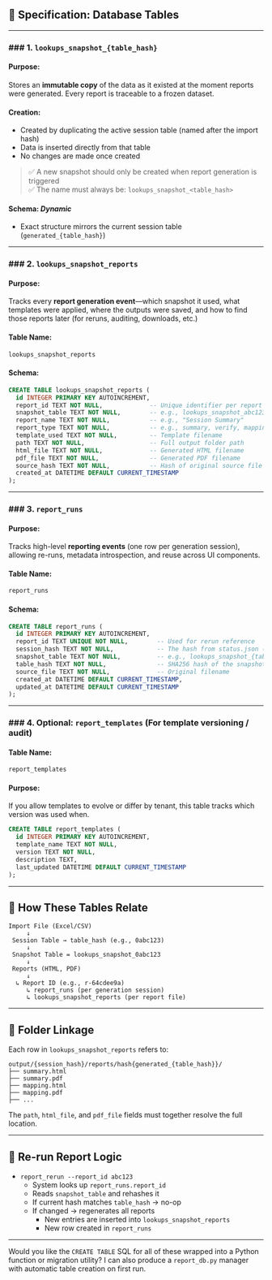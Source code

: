 ## 📑 Specification: Database Tables

---

### ### 1. `lookups_snapshot_{table_hash}`

#### Purpose:
Stores an **immutable copy** of the data as it existed at the moment reports were generated. Every report is traceable to a frozen dataset.

#### Creation:
- Created by duplicating the active session table (named after the import hash)
- Data is inserted directly from that table
- No changes are made once created

> ✅ A new snapshot should only be created when report generation is triggered  
> ✅ The name must always be: `lookups_snapshot_<table_hash>`

#### Schema: _Dynamic_
- Exact structure mirrors the current session table (`generated_{table_hash}`)

---

### ### 2. `lookups_snapshot_reports`

#### Purpose:
Tracks every **report generation event**—which snapshot it used, what templates were applied, where the outputs were saved, and how to find those reports later (for reruns, auditing, downloads, etc.)

#### Table Name:
```sql
lookups_snapshot_reports
```

#### Schema:

```sql
CREATE TABLE lookups_snapshot_reports (
  id INTEGER PRIMARY KEY AUTOINCREMENT,
  report_id TEXT NOT NULL,             -- Unique identifier per report run (UUID or hash)
  snapshot_table TEXT NOT NULL,        -- e.g., lookups_snapshot_abc123
  report_name TEXT NOT NULL,           -- e.g., "Session Summary"
  report_type TEXT NOT NULL,           -- e.g., summary, verify, mapping, exceptions
  template_used TEXT NOT NULL,         -- Template filename
  path TEXT NOT NULL,                  -- Full output folder path
  html_file TEXT NOT NULL,             -- Generated HTML filename
  pdf_file TEXT NOT NULL,              -- Generated PDF filename
  source_hash TEXT NOT NULL,           -- Hash of original source file or session
  created_at DATETIME DEFAULT CURRENT_TIMESTAMP
);
```

---

### ### 3. `report_runs`

#### Purpose:
Tracks high-level **reporting events** (one row per generation session), allowing re-runs, metadata introspection, and reuse across UI components.

#### Table Name:
```sql
report_runs
```

#### Schema:

```sql
CREATE TABLE report_runs (
  id INTEGER PRIMARY KEY AUTOINCREMENT,
  report_id TEXT UNIQUE NOT NULL,        -- Used for rerun reference
  session_hash TEXT NOT NULL,            -- The hash from status.json (imported file hash)
  snapshot_table TEXT NOT NULL,          -- e.g., lookups_snapshot_{table_hash}
  table_hash TEXT NOT NULL,              -- SHA256 hash of the snapshot table content
  source_file TEXT NOT NULL,             -- Original filename
  created_at DATETIME DEFAULT CURRENT_TIMESTAMP,
  updated_at DATETIME DEFAULT CURRENT_TIMESTAMP
);
```

---

### ### 4. Optional: `report_templates` (For template versioning / audit)

#### Table Name:
```sql
report_templates
```

#### Purpose:
If you allow templates to evolve or differ by tenant, this table tracks which version was used when.

```sql
CREATE TABLE report_templates (
  id INTEGER PRIMARY KEY AUTOINCREMENT,
  template_name TEXT NOT NULL,
  version TEXT NOT NULL,
  description TEXT,
  last_updated DATETIME DEFAULT CURRENT_TIMESTAMP
);
```

---

## 🧠 How These Tables Relate

```text
Import File (Excel/CSV)
     ↓
 Session Table → table_hash (e.g., 0abc123)
     ↓
 Snapshot Table = lookups_snapshot_0abc123
     ↓
 Reports (HTML, PDF)
     ↓
  ↳ Report ID (e.g., r-64cdee9a)
     ↳ report_runs (per generation session)
     ↳ lookups_snapshot_reports (per report file)
```

---

## 📂 Folder Linkage

Each row in `lookups_snapshot_reports` refers to:

```
output/{session_hash}/reports/hash{generated_{table_hash}}/
├── summary.html
├── summary.pdf
├── mapping.html
├── mapping.pdf
├── ...
```

The `path`, `html_file`, and `pdf_file` fields must together resolve the full location.

---

## 🔁 Re-run Report Logic

- `report_rerun --report_id abc123`
  - System looks up `report_runs.report_id`
  - Reads `snapshot_table` and rehashes it
  - If current hash matches `table_hash` → no-op
  - If changed → regenerates all reports
    - New entries are inserted into `lookups_snapshot_reports`
    - New row created in `report_runs`

---

Would you like the `CREATE TABLE` SQL for all of these wrapped into a Python function or migration utility? I can also produce a `report_db.py` manager with automatic table creation on first run.